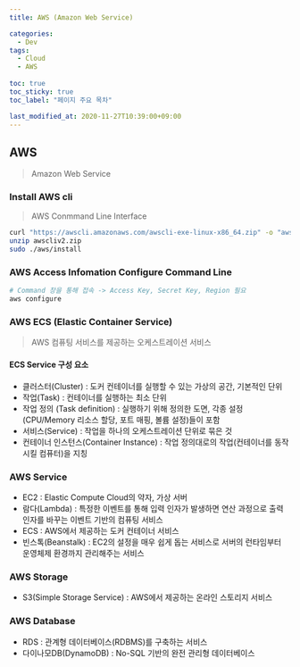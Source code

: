 ```yaml
---
title: AWS (Amazon Web Service)

categories:
  - Dev
tags:
  - Cloud
  - AWS
  
toc: true
toc_sticky: true
toc_label: "페이지 주요 목차"

last_modified_at: 2020-11-27T10:39:00+09:00
---
```


## AWS ##

> Amazon Web Service

### Install AWS cli ###

> AWS Conmmand Line Interface

```bash
curl "https://awscli.amazonaws.com/awscli-exe-linux-x86_64.zip" -o "awscliv2.zip"
unzip awscliv2.zip
sudo ./aws/install
```

### AWS Access Infomation Configure Command Line ###

```bash
# Command 창을 통해 접속 -> Access Key, Secret Key, Region 필요
aws configure
```

### AWS ECS (Elastic Container Service) ###

> AWS 컴퓨팅 서비스를 제공하는 오케스트레이션 서비스

#### ECS Service 구성 요소 ####

- 클러스터(Cluster) : 도커 컨테이너를 실행할 수 있는 가상의 공간, 기본적인 단위
- 작업(Task) : 컨테이너를 실행하는 최소 단위
- 작업 정의 (Task definition) : 실행하기 위해 정의한 도면, 각종 설정(CPU/Memory 리소스 할당, 포트 매핑, 볼륨 설정)들이 포함
- 서비스(Service) : 작업을 하나의 오케스트레이션 단위로 묶은 것
- 컨테이너 인스턴스(Container Instance) : 작업 정의대로의 작업(컨테이너를 동작시킬 컴퓨터)을 지칭

### AWS Service ###

- EC2 : Elastic Compute Cloud의 약자, 가상 서버
- 람다(Lambda) : 특정한 이벤트를 통해 입력 인자가 발생하면 연산 과정으로 출력 인자를 바꾸는 이벤트 기반의 컴퓨팅 서비스
- ECS : AWS에서 제공하는 도커 컨테이너 서비스
- 빈스톡(Beanstalk) : EC2의 설정을 매우 쉽게 돕는 서비스로 서버의 런타임부터 운영체제 환경까지 관리해주는 서비스

### AWS Storage ###

- S3(Simple Storage Service) : AWS에서 제공하는 온라인 스토리지 서비스

### AWS Database ###

- RDS : 관계형 데이터베이스(RDBMS)를 구축하는 서비스
- 다이나모DB(DynamoDB) : No-SQL 기반의 완전 관리형 데이터베이스
